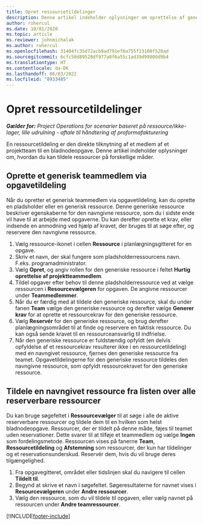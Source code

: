 ```yaml
---
title: Opret ressourcetildelinger
description: Denne artikel indeholder oplysninger om oprettelse af generiske og navngivne ressourcetildelinger.
author: ruhercul
ms.date: 10/01/2020
ms.topic: article
ms.reviewer: johnmichalak
ms.author: ruhercul
ms.openlocfilehash: 31404fc35d72acb9ad791ef8a755f23108f528ad
ms.sourcegitcommit: 6cfc50d89528df977a8f6a55c1ad39d99800d9b4
ms.translationtype: HT
ms.contentlocale: da-DK
ms.lasthandoff: 06/03/2022
ms.locfileid: "8933485"
---
```

# <a name="create-resource-assignments"></a>Opret ressourcetildelinger

_**Gælder for:** Project Operations for scenarier baseret på ressource/ikke-lager, lille udrulning - aftale til håndtering af proformafakturering_


En ressourcetildeling er den direkte tilknytning af et medlem af et projektteam til en bladnodeopgave. Denne artikel indeholder oplysninger om, hvordan du kan tildele ressourcer på forskellige måder.

## <a name="create-a-generic-team-member-through-task-assignment"></a>Oprette et generisk teammedlem via opgavetildeling


Når du opretter et generisk teammedlem via opgavetildeling, kan du oprette en pladsholder eller en generisk ressource. Denne generiske ressource beskriver egenskaberne for den navngivne ressource, som du i sidste ende vil have til at arbejde med opgaverne. Du kan derefter oprette et krav, eller indsende en anmodning ved hjælp af kravet, der bruges til at søge efter, og reservere den navngivne ressource.

1. Vælg ressource-ikonet i cellen **Ressource** i planlægningsgitteret for en opgave.
2. Skriv et navn, der skal fungere som pladsholderressourcens navn. F.eks. programadministrator.
3. Vælg **Opret**, og angiv rollen for den generiske ressource i feltet **Hurtig oprettelse af projektteammedlem**.
4. Tildel opgaver efter behov til denne pladsholderressource ved at vælge ressourcen i **Resourcevælgeren** for opgaven. De angivne ressourcer under **Teammedlemmer**.
5. Når du er færdig med at tildele den generiske ressource, skal du under fanen **Team** vælge den generiske ressource og derefter vælge **Generer krav** for at oprette et ressourcekrav for den generiske ressource.
6. Vælg **Reservér** for den generiske ressource, og brug derefter planlægningsområdet til at finde og reservere en faktisk ressource. Du kan også sende kravet til en ressourceansvarlig til indfrielse.
7. Når den generiske ressource er fuldstændig opfyldt (en delvis opfyldelse af et ressourcekrav resulterer ikke i en ressourcetildeling) med en navngivet ressource, fjernes den generiske ressource fra teamet. Opgavetildelingerne for den generiske ressource tildeles den navngivne ressource, som opfyldt ressourcekravet for den generiske ressource.

## <a name="assign-a-named-resource-from-the-list-of-all-bookable-resources"></a>Tildele en navngivet ressource fra listen over alle reserverbare ressourcer

Du kan bruge søgefeltet i **Ressourcevælger** til at søge i alle de aktive reserverbare ressourcer og tildele dem til en hvilken som helst bladnodeopgave. Ressourcer, der er tildelt på denne måde, føjes til teamet uden reservationer. Dette svarer til at tilføje et teammedlem og vælge **Ingen** som fordelingsmetode. Ressourcen vises på fanerne **Team**, **Ressourcetildeling** og **Afstemning** som ressourcer, der kun har tildelinger og et reservationsunderskud. Reservér dem, hvis du vil bruge deres tilgængelighed.

1. Fra opgavegitteret, området eller tidslinjen skal du navigere til cellen **Tildelt til**.
2. Begynd at skrive et navn i søgefeltet. Søgeresultaterne for navnet vises i **Resourcevælgeren** under **Andre ressourcer**.
3. Vælg den ressource, som du vil tildele til opgaven, eller vælg navnet på ressourcen under **Andre teamressourcer**.


[!INCLUDE[footer-include](../includes/footer-banner.md)]